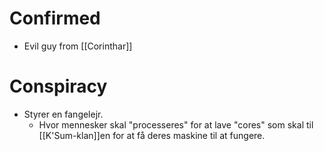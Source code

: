 # Confirmed
- Evil guy from [[Corinthar]]

# Conspiracy
- Styrer en fangelejr.
	- Hvor mennesker skal "processeres" for at lave "cores" som skal til [[K'Sum-klan]]en for at få deres maskine til at fungere.